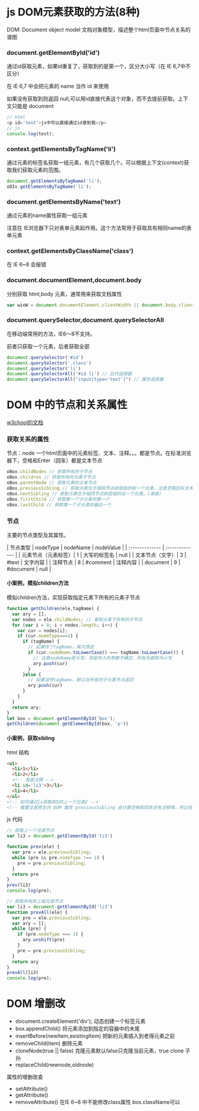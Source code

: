 # js DOM元素获取的方法(8种)

DOM: Document object model 文档对象模型，描述整个html页面中节点关系的谱图

### document.getElementById('id')

通过id获取元素，如果id重复了，获取到的是第一个，区分大小写（在 IE 6,7中不区分）

在 IE 6,7 中会把元素的 name 当作 id 来使用

如果没有获取到则返回 null,可以用id直接代表这个对象，而不去提前获取。上下文只能是 document
```js
// html
<p id='test'>js中可以直接通过id拿到我</p>
// js
console.log(test);
```

### context.getElementsByTagName('li')

通过元素的标签名获取一组元素，有几个获取几个。可以根据上下文(context)获取我们获取元素的范围。

```js
document.getElementsByTagName('li');
oDIv.getElementsByTagName('li');
```

### document.getElementsByName('text')
通过元素的name属性获取一组元素

注意在 IE浏览器下只对表单元素起作用。这个方法常用于获取具有相同name的表单元素

### context.getElementsByClassName('class')

在 IE 6~8 会报错

### document.documentElement,document.body
分别获取 html,body 元素，通常用来获取文档属性
```js
var winW = document.documentElement.clientWidth || document.body.clientWidth // 兼容所有的浏览器获取当前浏览器宽度
```

### document.querySelector,document.querySelectorAll

在移动端常用的方法，IE6～8不支持。

前者只获取一个元素，后者获取全部
```js
document.querySelector('#id')
document.querySelector('.class')
document.querySelector('li')
document.querySelectorAll('#id li') // 后代选择器
document.querySelectorAll("input[type='text']") // 属性选择器
```

# DOM 中的节点和关系属性
[w3chool的文档](http://www.w3school.com.cn/jsref/dom_obj_all.asp)
### 获取关系的属性

节点：node 一个html页面中的元素标签、文本、注释。。。都是节点。在标准浏览器下，空格和Enter（回车）都是文本节点
```js
oBox.childNodes // 获取所有的子节点
oBox.children // 获取所有的元素子节点
oBox.parentNode // 获取元素的父亲节点
oBox.previousSibling // 获取元素位于相同节点树层级的前一个元素，注意空格回车文本节点也会获取。(哥哥)
oBox.nextSibling // 获取元素位于相同节点树层级的后一个元素。(弟弟)
oBox.firstChild // 获取第一个子元素的第一个
oBox.lastChild // 获取第一个子元素的最后一个
```

### 节点
主要的节点类型及其属性。

| 节点类型        | nodeType | nodeName | nodeValue |
| :------------- | :------------- |
| 元素节点（元素标签）| 1   | 大写的标签名 | null |
| 文本节点（文字）| 3   | #text | 文字内容 |
| 注释节点 | 8   | #comment | 注释内容 |
| document | 9   | #document | null |

#### 小案例，模拟children方法
模拟children方法，实现获取指定元素下所有的元素子节点

```js
function getChildren(ele,tagName) {
  var ary = [];
  var nodes = ele.childNodes; // 拿到元素下所有的子节点
  for (var i = 0; i < nodes.length; i++) {
    var cur = nodes[i];
    if (cur.nodeType===1) {
      if (tagName) {
        // 如果传了tagName，再次筛选
        if (cur.nodeName.toLowerCase() === tagName.toLowerCase()) {
          // 注意nodeName是大写，但是传入的参数不确定，所有先都转为小写
          ary.push(cur)
        }
      }else {
        // 如果没传tagName，默认将所有的子元素节点返回
        ary.push(cur)
      }
    }
  }
  return ary;
}
let box = document.getElementById('box');
getChildren(document.getElementById(box, 'p'))
```

#### 小案例，获取sibling

html 结构
```html
<ul>
  <li>1</li>
  <li>2</li>
  <!-- 我是注释 -->
  <li id='li3'>3</li>
  <li>4</li>
</ul>
<!-- 如何通过js获取到3的上一个兄弟2 -->
<!-- 需要注意原生的 DOM 属性 previousSibling 会计算空格和回车还有注释等，所以往上找多少级不确定 -->
```

js 代码
```js
// 获取上一个兄弟节点
var li3 = document.getElementById('li3')

function prev(ele) {
  var pre = ele.previousSibling;
  while (pre && pre.nodeType !== 1) {
    pre = pre.previousSibling;
  }
  return pre
}
prev(li3)
console.log(pre);

// 获取所有的上级兄弟节点
var li3 = document.getElementById('li3')
function prevAll(ele) {
  var pre = ele.previousSibling;
  var ary = [];
  while (pre) {
    if (pre.nodeType === 1) {
      ary.unshift(pre)
    }
    pre = pre.previousSibling;
  }
  return ary
}
prevAll(li3)
console.log(pre);
```

# DOM 增删改

- document.createElement('div'); 动态创建一个标签元素
- box.appendChild() 将元素添加到指定的容器中的末尾
- insertBefore(newItem,existingItem) 把新的元素插入到老得元素之前
- removeChild(item) 删除元素
- cloneNode(true || false) 克隆元素默认false只克隆当前元素，true clone 子孙
- replaceChild(newnode,oldnode)

属性的增删改查
- setAttribute()
- getAttribute()
- removeAttribute() 在IE 6~8 中不能修改class属性 box.className可以
